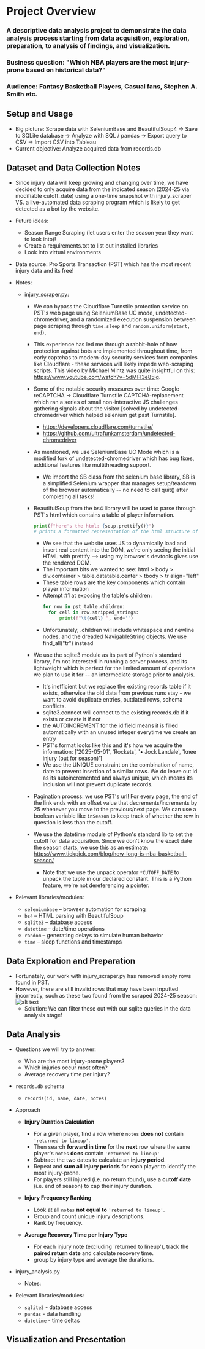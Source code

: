 # Project Overview 

### A descriptive data analysis project to demonstrate the data analysis process starting from data acquisition, exploration, preparation, to analysis of findings, and visualization. 

### Business question: "Which NBA players are the most injury-prone based on historical data?"

### Audience: Fantasy Basketball Players, Casual fans, Stephen A. Smith etc.

## Setup and Usage 
- Big picture: Scrape data with SeleniumBase and BeautifulSoup4 -> Save to SQLite database -> Analyze with SQL / pandas -> Export query to CSV -> Import CSV into Tableau
- Current objective: Analyze acquired data from records.db

## Dataset and Data Collection Notes
- Since injury data will keep growing and changing over time, we have decided to only acquire data from the indicated season (2024-25 via modifiable cutoff_date) using a one-time snapshot with injury_scraper VS. a live-automated data scraping program which is likely to get detected as a bot by the website.
  
- Future ideas: 
  - Season Range Scraping (let users enter the season year they want to look into)!
  - Create a requirements.txt to list out installed libraries
  - Look into virtual environments
- Data source: Pro Sports Transaction (PST) which has the most recent injury data and its free!
  

- Notes: 
  - injury_scraper.py:
    - We can bypass the Cloudflare Turnstile protection service on PST's web page using SeleniumBase UC mode, undetected-chromedriver, and a randomized execution suspension between page scraping through ```time.sleep``` and ```random.uniform(start, end)```. 
    - This experience has led me through a rabbit-hole of how protection against bots are implemented throughout time, from early captchas to modern-day security services from companies like Cloudflare - these services will likely impede web-scraping scripts. This video by Michael Mintz was quite insightful on this: https://www.youtube.com/watch?v=5dMFI3e85ig.
    - Some of the notable security measures over time: Google reCAPTCHA -> Cloudflare Turnstile CAPTCHA-replacement which ran a series of small non-interactive JS challenges gathering signals about the visitor [solved by undetected-chromedriver which helped selenium get past Turnstile].
      - https://developers.cloudflare.com/turnstile/
      - https://github.com/ultrafunkamsterdam/undetected-chromedriver
    - As mentioned, we use SeleniumBase UC Mode which is a modified fork of undetected-chromedriver which has bug fixes, additional features like multithreading support. 
      - We import the SB class from the selenium base library, SB is a simplified Selenium wrapper that manages setup/teardown of the browser automatically -- no need to call quit() after completing all tasks!
    
    - BeautifulSoup from the bs4 library will be used to parse through PST's html which contains a table of player information.
       ```python 
       print(f"here's the html: {soup.prettify()}") 
      # prints a formatted representation of the html structure of website
       ```
      - We see that the website uses JS to dynamically load and insert real content into the DOM, we're only seeing the initial HTML with prettify --> using my browser's devtools gives use the rendered DOM.
      - The important bits we wanted to see: html > body > div.container > table.datatable.center > tbody > tr align="left"
      - These table rows are the key components which contain player information
      - Attempt #1 at exposing the table's children: 
        ```python
        for row in pst_table.children:
          for cell in row.stripped_strings:
              print(f"\t{cell} ", end='')
        ```
      - Unfortunately, .children will include whitespace and newline nodes, and the dreaded NavigableString objects. We use find_all("tr") instead
    
    - We use the sqlite3 module as its part of Python's standard library, I'm not interested in running a server process, and its lightweight which is perfect for the limited amount of operations we plan to use it for -- an intermediate storage prior to analysis.
      - It's inefficient but we replace the existing records table if it exists, otherwise the old data from previous runs stay - we want to avoid duplicate entries, outdated rows, schema conflicts.
      - sqlite3.connect will connect to the existing records.db if it exists or create it if not
      - the AUTOINCREMENT for the id field means it is filled automatically with an unused integer everytime we create an entry
      - PST's format looks like this and it's how we acquire the information: ['2025-05-01', 'Rockets', '• Jock Landale', 'knee injury (out for season)']
      - We use the UNIQUE constraint on the combination of name, date to prevent insertion of a similar rows. We do leave out id as its autoincremented and always unique, which means its inclusion will not prevent duplicate records. 
    
    - Pagination process: we use PST's url! For every page, the end of the link ends with an offset value that decrements/increments by 25 whenever you move to the previous/next page. We can use a boolean variable like ```inSeason``` to keep track of whether the row in question is less than the cutoff. 
    - We use the datetime module of Python's standard lib to set the cutoff for data acquisition. Since we don't know the exact date the season starts, we use this as an estimate: https://www.tickpick.com/blog/how-long-is-nba-basketball-season/
      - Note that we use the unpack operator ```*CUTOFF_DATE``` to unpack the tuple in our declared constant. This is a Python feature, we're not dereferencing a pointer.

- Relevant libraries/modules:
  - `seleniumbase` – browser automation for scraping
  - `bs4` – HTML parsing with BeautifulSoup
  - `sqlite3` – database access
  - `datetime` – date/time operations
  - `random` – generating delays to simulate human behavior
  - `time` – sleep functions and timestamps

## Data Exploration and Preparation
- Fortunately, our work with injury_scraper.py has removed empty rows found in PST. 
- However, there are still invalid rows that may have been inputted incorrectly, such as these two found from the scraped 2024-25 season:
  ![alt text](<Screenshot 2025-07-26 at 9.44.33 PM.png>)
  - Solution: We can filter these out with our sqlite queries in the data analysis stage!

## Data Analysis
- Questions we will try to answer:
  - Who are the most injury-prone players? 
  - Which injuries occur most often?
  - Average recovery time per injury?

- `records.db` schema
  - `records(id, name, date, notes)`

- Approach
  - **Injury Duration Calculation**
    - For a given player, find a row where `notes` **does not** contain `'returned to lineup'`.
    - Then search **forward in time** for the **next** row where the same player's `notes` **does** contain `'returned to lineup'`
    - Subtract the two dates to calculate an **injury period**.
    - Repeat and **sum all injury periods** for each player to identify the most injury-prone.
    - For players still injured (i.e. no return found), use a **cutoff date** (i.e. end of season) to cap their injury duration.
  
  - **Injury Frequency Ranking**
    - Look at all `notes` **not equal to** `'returned to lineup'`.
    - Group and count unique injury descriptions.
    - Rank by frequency.
  
  - **Average Recovery Time per Injury Type**
    - For each injury note (excluding 'returned to lineup'), track the **paired return date** and calculate recovery time.
    - group by injury type and average the durations.

- injury_analysis.py
  - Notes:

- Relevant libraries/modules:
  - `sqlite3` - database access
  - `pandas` - data handling
  - `datetime` - time deltas

## Visualization and Presentation

